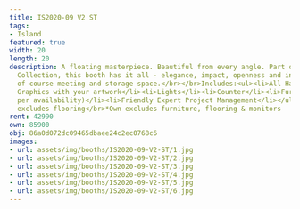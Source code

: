 ```yaml
---
title: IS2020-09 V2 ST
tags:
- Island
featured: true
width: 20
length: 20
description: A floating masterpiece. Beautiful from every angle. Part of our Exclusive
  Collection, this booth has it all - elegance, impact, openness and intimacy and
  of course meeting and storage space.</br></br>Includes:<ul><li>All Hardware as shown</li><li>New
  Graphics with your artwork</li><li>Lights</li><li>Counter</li><li>Furniture* (as
  per availability)</li><li>Friendly Expert Project Management</li></ul></br>Rent
  excludes flooring</br>*Own excludes furniture, flooring & monitors
rent: 42990
own: 85900
obj: 86a0d072dc09465dbaee24c2ec0768c6
images:
- url: assets/img/booths/IS2020-09-V2-ST/1.jpg
- url: assets/img/booths/IS2020-09-V2-ST/2.jpg
- url: assets/img/booths/IS2020-09-V2-ST/3.jpg
- url: assets/img/booths/IS2020-09-V2-ST/4.jpg
- url: assets/img/booths/IS2020-09-V2-ST/5.jpg
- url: assets/img/booths/IS2020-09-V2-ST/6.jpg
---
```


